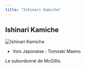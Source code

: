 ```yaml
---
title: "Ishinari Kamiche"
---
```


Ishinari Kamiche
----------------


![Ishinari Kamiche](/images/stories/saga/g-tekketsu-s2/persos/ishinari-kamiche.png)
* Voix Japonaise : Tomoaki Maeno


Le subordonné de McGillis.



